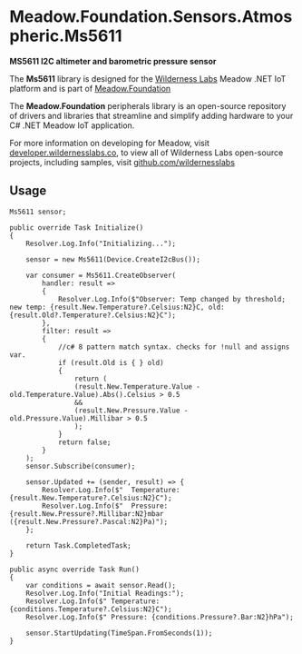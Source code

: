 # Meadow.Foundation.Sensors.Atmospheric.Ms5611

**MS5611 I2C altimeter and barometric pressure sensor**

The **Ms5611** library is designed for the [Wilderness Labs](www.wildernesslabs.co) Meadow .NET IoT platform and is part of [Meadow.Foundation](https://developer.wildernesslabs.co/Meadow/Meadow.Foundation/)

The **Meadow.Foundation** peripherals library is an open-source repository of drivers and libraries that streamline and simplify adding hardware to your C# .NET Meadow IoT application.

For more information on developing for Meadow, visit [developer.wildernesslabs.co](http://developer.wildernesslabs.co/), to view all of Wilderness Labs open-source projects, including samples, visit [github.com/wildernesslabs](https://github.com/wildernesslabs/)

## Usage

```
Ms5611 sensor;

public override Task Initialize()
{
    Resolver.Log.Info("Initializing...");

    sensor = new Ms5611(Device.CreateI2cBus());

    var consumer = Ms5611.CreateObserver(
        handler: result =>
        {
            Resolver.Log.Info($"Observer: Temp changed by threshold; new temp: {result.New.Temperature?.Celsius:N2}C, old: {result.Old?.Temperature?.Celsius:N2}C");
        },
        filter: result =>
        {
            //c# 8 pattern match syntax. checks for !null and assigns var.
            if (result.Old is { } old)
            {
                return (
                (result.New.Temperature.Value - old.Temperature.Value).Abs().Celsius > 0.5
                &&
                (result.New.Pressure.Value - old.Pressure.Value).Millibar > 0.5
                );
            }
            return false;
        }
    );
    sensor.Subscribe(consumer);

    sensor.Updated += (sender, result) => {
        Resolver.Log.Info($"  Temperature: {result.New.Temperature?.Celsius:N2}C");
        Resolver.Log.Info($"  Pressure: {result.New.Pressure?.Millibar:N2}mbar ({result.New.Pressure?.Pascal:N2}Pa)");
    };

    return Task.CompletedTask;
}

public async override Task Run()
{
    var conditions = await sensor.Read();
    Resolver.Log.Info("Initial Readings:");
    Resolver.Log.Info($" Temperature: {conditions.Temperature?.Celsius:N2}C");
    Resolver.Log.Info($" Pressure: {conditions.Pressure?.Bar:N2}hPa");

    sensor.StartUpdating(TimeSpan.FromSeconds(1));
}

        
```

